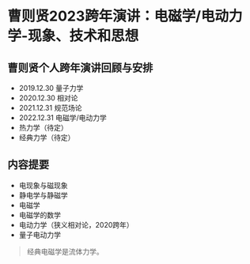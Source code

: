 # 曹则贤2023跨年演讲：电磁学/电动力学-现象、技术和思想

## 曹则贤个人跨年演讲回顾与安排

- 2019.12.30 量子力学
- 2020.12.30 相对论
- 2021.12.31 规范场论
- 2022.12.31 电磁学/电动力学
- 热力学（待定）
- 经典力学（待定）

## 内容提要

- 电现象与磁现象
- 静电学与静磁学
- 电磁学
- 电磁学的数学
- 电动力学（狭义相对论，2020跨年）
- 量子电动力学

> 经典电磁学是流体力学。

